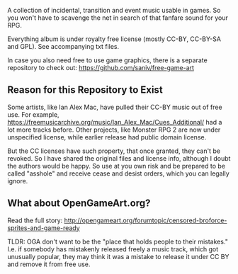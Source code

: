 A collection of incidental, transition and event music usable in games. So you won't have to scavenge the net in search of that fanfare sound for your RPG.

Everything album is under royalty free license (mostly CC-BY, CC-BY-SA and GPL). See accompanying txt files.

In case you also need free to use game graphics, there is a separate repository to check out:
https://github.com/saniv/free-game-art

## Reason for this Repository to Exist
Some artists, like Ian Alex Mac, have pulled their CC-BY music out of free use. For example, https://freemusicarchive.org/music/Ian_Alex_Mac/Cues_Additional/ had a lot more tracks before. Other projects, like Monster RPG 2 are now under unspecified license, while earlier release had public domain license.

But the CC licenses have such property, that once granted, they can't be revoked. So I have shared the original files and license info, although I doubt the authors would be happy. So use at you own risk and be prepared to be called "asshole" and receive cease and desist orders, which you can legally ignore.

## What about OpenGameArt.org?
Read the full story: http://opengameart.org/forumtopic/censored-broforce-sprites-and-game-ready

TLDR: OGA don't want to be the "place that holds people to their mistakes." I.e. if somebody has mistakenly released freely a music track, which got unusually popular, they may think it was a mistake to release it under CC BY and remove it from free use.

